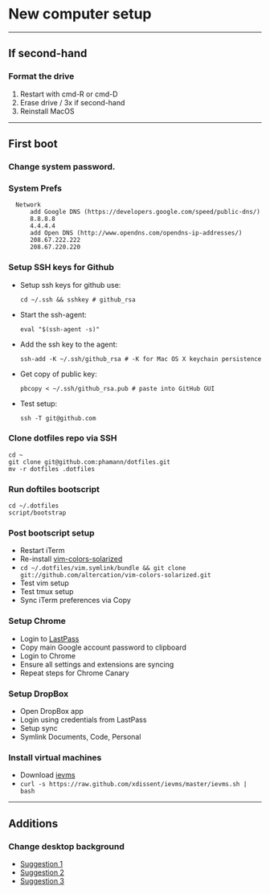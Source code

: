 # New computer setup

---

## If second-hand
### Format the drive

1. Restart with cmd-R or cmd-D
2. Erase drive / 3x if second-hand
3. Reinstall MacOS

---

## First boot

### Change system password.

### System Prefs
```
  Network
      add Google DNS (https://developers.google.com/speed/public-dns/)
      8.8.8.8
      4.4.4.4
      add Open DNS (http://www.opendns.com/opendns-ip-addresses/)
      208.67.222.222
      208.67.220.220
```


### Setup SSH keys for Github

- Setup ssh keys for github use:
  ```
  cd ~/.ssh && sshkey # github_rsa
  ```
- Start the ssh-agent:
  ```
  eval "$(ssh-agent -s)"
  ```
- Add the ssh key to the agent:
  ```
  ssh-add -K ~/.ssh/github_rsa # -K for Mac OS X keychain persistence
  ```
- Get copy of public key:
  ```
  pbcopy < ~/.ssh/github_rsa.pub # paste into GitHub GUI
  ```
- Test setup:
  ```
  ssh -T git@github.com
  ```

### Clone dotfiles repo via SSH

```
cd ~
git clone git@github.com:phamann/dotfiles.git
mv -r dotfiles .dotfiles
```

### Run doftiles bootscript

```
cd ~/.dotfiles
script/bootstrap
```

### Post bootscript setup

- Restart iTerm
- Re-install [vim-colors-solarized](https://github.com/altercation/vim-colors-solarized)
- `cd ~/.dotfiles/vim.symlink/bundle && git clone git://github.com/altercation/vim-colors-solarized.git`
- Test vim setup
- Test tmux setup
- Sync iTerm preferences via Copy

### 

### Setup Chrome

- Login to [LastPass](https://lastpass.com/)
- Copy main Google account password to clipboard
- Login to Chrome
- Ensure all settings and extensions are syncing
- Repeat steps for Chrome Canary

### Setup DropBox

- Open DropBox app
- Login using credentials from LastPass
- Setup sync
- Symlink Documents, Code, Personal

### Install virtual machines

- Download [ievms](//github.com/xdissent/ievms)
- `curl -s https://raw.github.com/xdissent/ievms/master/ievms.sh | bash`

----

## Additions

### Change desktop background

- [Suggestion 1](http://pichost.me/1793017/)
- [Suggestion 2](http://pichost.me/1978561/)
- [Suggestion 3](http://howaboutorange.blogspot.co.uk/2012/09/geometric-desktop-wallpapers.html)

